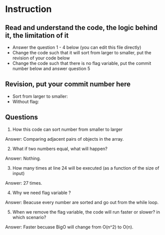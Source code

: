 ﻿# Instruction

## Read and understand the code, the logic behind it, the limitation of it
* Answer the question 1 - 4 below (you can edit this file directly)
* Change the code such that it will sort from larger to smaller, put the revision of your code below
* Change the code such that there is no flag variable, put the commit number below and answer question 5 


## Revision, put your commit number here
* Sort from larger to smaller:
* Without flag:

## Questions
1. How this code can sort number from smaller to larger
 
Answer: Comparing adjacent pairs of objects in the array.

2. What if two numbers equal, what will happen? 

Answer: Nothing.

3. How many times at line 24 will be executed (as a function of the size of input) 

Answer: 27 times.

4. Why we need flag variable ? 

Answer: Beacuse every number are sorted and go out from the while loop.

5. When we remove the flag variable, the code will run faster or slower? in which scenario? 

Answer: Faster becuase BigO will change from O(n^2) to O(n).